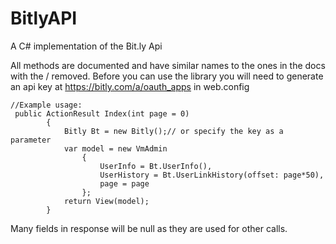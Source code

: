 # BitlyAPI
A C# implementation of the Bit.ly Api

All methods are documented and have similar names to the ones in the docs with the / removed.
Before you can use the library you will need to  generate an api key at  https://bitly.com/a/oauth_apps
in web.config <add key="bitlyAccess_Token" value="YOUR_API_KEY" />

```
//Example usage:
 public ActionResult Index(int page = 0)
        {
            Bitly Bt = new Bitly();// or specify the key as a parameter
            var model = new VmAdmin
                {
                    UserInfo = Bt.UserInfo(),
                    UserHistory = Bt.UserLinkHistory(offset: page*50),
                    page = page
                };
            return View(model);
        }
```

Many fields in response will be null as they are used for other calls.
